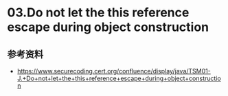 # 03.Do not let the this reference escape during object construction



## 参考资料

* https://www.securecoding.cert.org/confluence/display/java/TSM01-J.+Do+not+let+the+this+reference+escape+during+object+construction

